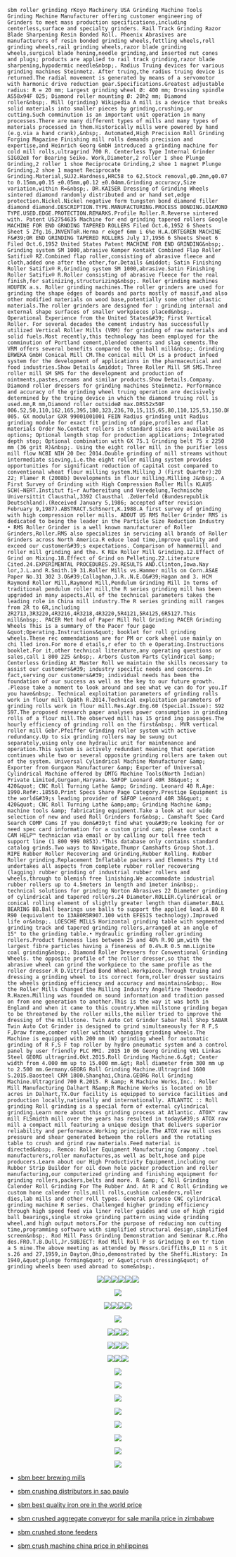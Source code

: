 
```
sbm roller grinding rKoyo Machinery USA Grinding Machine Tools Grinding Machine Manufacturer offering customer engineering of Grinders to meet mass production specifications,including centerless,surface and specialty grinders. Rail Track Grinding Razor Blade Sharpening Resin Bonded Roll. Phoenix Abrasives are manufacturers of resin bonded grinding wheels,fettling wheels,roll grinding wheels,rail grinding wheels,razor blade grinding wheels,surgical blade honing,needle grinding,and inserted nut cones and plugs; products are applied to rail track grinding,razor blade sharpening,hypodermic needle&nbsp;. Radius Truing devices for various grinding machines Steinmetz. After truing,the radius truing device is returned.The radial movement is generated by means of a servomotor with harmonic drive reduction gear.Specifications.Greatest adjustable radius: R = 20 mm; Largest grinding wheel Ø: 400 mm; Dressing spindle AS58x94F 025; Diamond roller mounting Ø: 20h2 mm; Diamond roller&nbsp;. Mill (grinding) Wikipedia A mill is a device that breaks solid materials into smaller pieces by grinding,crushing,or cutting.Such comminution is an important unit operation in many processes.There are many different types of mills and many types of materials processed in them.Historically mills were powered by hand (e.g.via a hand crank),&nbsp;. Automated,High Precision Roll Grinding Forging Magazine Finishing mill rolls demands precision and expertise,and Heinrich Georg GmbH introduced a grinding machine for cold mill rolls,ultragrind 700 R. Centerless Type Internal Grinder SIG02αⅡ for Bearing Seiko. Work,Diameter,2 roller 1 shoe Plunge Grinding,2 roller 1 shoe Reciprocate Grinding,2 shoe 1 magnet Plunge Grinding,2 shoe 1 magnet Reciprocate Grinding.Material,SUJ2.Hardness,HRC58 to 62.Stock removal,φ0.2mm,φ0.07 to 0.15mm,φ0.15 ±0.05mm,φ0.12 ±0.04mm.Grinding accuracy,Size variation,within R=&nbsp;. DR.KAISER Dressing of Grinding Wheels sintered diamond randomly distributed and or hand set,edge protection.Nickel.Nickel negative form tungsten bond diamond filler diamond diamond.DESCRIPTION.TYPE.MANUFACTURING.PROCESS BONDING.DIAMOND TYPE.USED.EDGE.PROTECTION.REMARKS.Profile Roller.R.Reverse sintered with. Patent US2754635 Machine for end grinding tapered rollers Google MACHINE FOR END GRNDING TAPERED ROLLERS Filed Oct.6,1952 6 Sheets Sheet 5 Zfg.16,JNVENToR.Herma r ekgef 6mm i 6%e H.A.ORTEGREN MACHINE F&#39;OR END GRINDING TAPERED ROLLERS July 17,1956 6 Sheets Sheet 6 Filed Oct.6,1952 United States Patent MACHINE FOR END GRINDING&nbsp;. Grinding system SM 1000,abrasive Kemper Kontakt Combined Flap Roller Satifix® RZ.Combined flap roller,consisting of abrasive fleece and cloth,added one after the other,for.Details &middot; Satin Finishing Roller Satifix® R,Grinding system SM 1000,abrasive.Satin Finishing Roller Satifix® R.Roller consisting of abrasive fleece for the real finish,for satinizing,structurizing&nbsp;. Roller grinding machines HOUFEK a.s. Roller grinding machines.The roller grinders are used for grinding the shape edges of boards and parts mostly of massif,and also other modified materials on wood base,potentially some other plastic materials.The roller grinders are designed for : grinding internal and external shape surfaces of smaller workpieces placed&nbsp;. Operational Experience from the United States&#39; First Vertical Roller. For several decades the cement industry has successfully utilized Vertical Roller Mills (VRM) for grinding of raw materials and solid fuels.Most recently,this technology has been employed for the comminution of Portland cement,blended cements and slag cements.The VRM offers several benefits compared to the ball mill&nbsp;. Grinding ERWEKA GmbH Conical Mill CM.The conical mill CM is a product infeed system for the development of applications in the pharmaceutical and food industries.Show Details &middot; Three Roller Mill SM SMS.Three roller mill SM SMS for the development and production of ointments,pastes,creams and similar products.Show Details.Company. Diamond roller dressers for grinding machines Steinmetz. Performance and accuracy of the grinding wheel truing operation are decisively determined by the truing device in which the diamond truing roll is used.mm,R mm,Diamond roller outsideØ max.DRS52x50F 006.52,50,110,162,165,395,180,323,236,70,15,115,65,80,110,125,53,150.DRS52x100F 005. GX modular GXR 99001001001 FEIN Radius grinding unit Radius grinding module for exact fit grinding of pipe,profiles and flat materials Order No.Contact rollers in standard sizes are available as options; Optional length stop for production applications; Integrated depth stop; Optional combination with GX 75.1 Grinding belt 75 x 2250 mm (36 grit R)&nbsp;. Using the eight roller mill in the purifier less mill flow NCBI NIH 20 Dec 2014.Double grinding of mill streams without intermediate sieving,i.e.the eight roller milling system provides opportunities for significant reduction of capital cost compared to conventional wheat flour milling system.Milling J (First Quarter):20 22; Flamer R (2008b) Developments in flour milling.Milling J&nbsp;. A First Survey of Grinding with High Compression Roller Mills KLAUS SCH(~NERT.Institut fi~r Aufbereitung und Veredelung,Technische Universittit Clausthal,3392 Clausthal .ZeUerfeld (Bundesrepublik Deutschland).(Received January 5,1986; accepted after revision February 9,1987).ABSTRACT.SchSnert,K.1988.A first survey of grinding with high compression roller mills. ABOUT US RMS Roller Grinder RMS is dedicated to being the leader in the Particle Size Reduction Industry • RMS Roller Grinder is a well known manufacturer of Roller Grinders,Roller.RMS also specializes in servicing all brands of Roller Grinders across North America.R educe lead time,improve quality and exceed our customer&#39;s expectations. Comparison of hammermill and roller mill grinding and the. K REx Roller Mill Grinding.12.Effect of Grind on Mixing.18.Effect of Grind on Pelleting.22.Literature Cited.24.EXPERIMENTAL PROCEDURES.29.RESULTS AND.Clinton,Iowa.Nay lor,J.L.and R.Smith.19 31.Roller Mills vs.Hammer mills on Corn.ASAE Paper No.31 302 3.O&#39;Callaghan,J.R..N.E.O&#39;Hagan and 3. HCM Raymond Roller Mill,Raymond Mill,Pendulum Grinding Mill In terms of traditional pendulum roller mill,the R series grinding mill has been upgraded in many aspects.All of the technical parameters takes the leading role in China mill industry.The R series grinding mill ranges from 2R to 6R,including 2R2713,3R3220,4R3216,4R3218,4R3220,5R4121,5R4125,6R5127.This mill&nbsp;. PACER Met hod of Paper Mill Roll Grinding PACER Grinding Wheels This is a summary of the Pacer four page &quot;Operating.Instructions&quot; booklet for roll grinding wheels.These rec ommendations are for PM or cork wheel use mainly on chi lled iron.For more d etails,r efer to th e Operating.Instructions booklet.For it,other technical literature,any operating questions or sales,call 1 800 225 &nbsp;. Arbors Custom Parts Cylindrical &amp; Centerless Grinding At Master Roll we maintain the skills necessary to assist our customers&#39; industry specific needs and concerns.In fact,serving our customers&#39; individual needs has been the foundation of our success as well as the key to our future growth.​.Please take a moment to look around and see what we can do for you.If you have&nbsp;. Technical exploitation parameters of grinding rolls work in flour mill Opáth R.2014.Technical exploitation parameters of grinding rolls work in flour mill.Res.Agr.Eng.60 (Special.Issue): S92 S97.The proposed research paper analyses power consumption in grinding rolls of a flour mill.The observed mill has 15 grind ing passages.The hourly efficiency of grinding roll on the first&nbsp;. MVR vertical roller mill Gebr.Pfeiffer Grinding roller system with active redundancy.Up to six grinding rollers may be swung out separately,using only one hydraulic unit for maintenance and operation.This system is actively redundant meaning that operation continues while two or several opposite grinding rollers are taken out of the system. Universal Cylindrical Machine Manufacturer &amp; Exporter from Gurgaon Manufacturer &amp; Exporter of Universal Cylindrical Machine offered by DMTG Machine Tools(North Indian) Private Limited,Gurgaon,Haryana. SAFOP Leonard 40R 38&quot; x 420&quot; CNC Roll Turning Lathe &amp; Grinding. Leonard 40 R.Age: 1990.Ref#:.18550.Print Specs Share Page Category.Prestige Equipment is the world&#39;s leading provider of SAFOP Leonard 40R 38&quot; x 420&quot; CNC Roll Turning Lathe &amp;amp; Grinding Machine &amp; machine tools &amp; fabricating equipment.Take a look at our wide selection of new and used Roll Grinders for&nbsp;. Camshaft Spec Card Search COMP Cams If you don&#39;t find what you&#39;re looking for or need spec card information for a custom grind cam; please contact a CAM HELP™ technician via email or by calling our toll free tech support line (1 800 999 0853).*This database only contains standard catalog grinds.Two ways to Navigate,Thumpr Camshafts Group Shot.1. RIPE Rubber Roller Recovering and Grinding,Rubber Rolling. Rubber Roller grinding.Replacement Inflatable packers and Elements Pty Ltd undertakes all aspects from complete rubber roller recovering (lagging) rubber grinding of industrial rubber rollers and wheels,through to blemish free linishing.We accommodate industrial rubber rollers up to 4.5meters in length and 1meter in&nbsp;. technical solutions for grinding Norton Abrasives 22 Diameter grinding of cylindrical and tapered rollers.24 Diameter.ROLLER.Cylindrical or conical rolling element of slightly greater length than diameter.BALL BEARING BB.Ball bearings use balls to support the applied load.A 80 R R90 (equivalent to 13A80R5R907.100 with EFESIS technology).Improved life or&nbsp;. LOESCHE MILLS Horizontal grinding table with segmented grinding track and tapered grinding rollers,arranged at an angle of 15° to the grinding table.• Hydraulic grinding roller.grinding rollers.Product fineness lies between 25 and 40% R.90 µm,with the largest fibre particles having a fineness of 0.4%.R 0.5 mm.Lignite coal grinding&nbsp;. Diamond Roller Dressers for Conventional Grinding Wheels. the opposite profile of the roller dresser,so that the abrasive wheel can grind the workpiece to the same profile as the roller dresser.R D.Vitrified Bond Wheel.Workpiece.Through truing and dressing a grinding wheel to its correct form,roller dresser sustains the wheels grinding efficiency and accuracy and maintains&nbsp;. How the Roller Mills Changed the Milling Industry Angelfire Theodore R.Hazen.Milling was founded on sound information and tradition passed on from one generation to another.This is the way it was both in England and when it came to this country.When millstone grinding began to be threatened by the roller mills,the miller tried to improve the dressing of the millstone. Twin Auto Cot Grinder Sabar Roll Shop SABAR Twin Auto Cot Grinder is designed to grind simultaneously for R F,S F,Draw frame,comber roller without changing grinding wheels.The Machine is equipped with 200 mm (W) grinding wheel for automatic grinding of R F,S F top roller by hydro pneumatic system and a control panel by user friendly PLC MMI. 2015 10 06 Georg Grinding V01 Linkas Steel GEORG ultragrind.Okt.2015.Roll Grinding Machine.6.&gt; Center width from 4.000 mm up to 15.000 mm.&gt; Roll diameter from 300 mm up to 2.500 mm.Germany.GEORG Roll Grinding Machine.Ultragrind 1600 S.2015.Baosteel CRM 1800.Shanghai,China.GEORG Roll Grinding Machine.Ultragrind 700 R.2015. R &amp; R Machine Works,Inc.: Roller Mill Manufacturing Dalhart R&amp;R Machine Works is located on 10 acres in Dalhart,TX.Our facility is equipped to service facilities and production locally,nationally and internationally. ATLANTIC :: Roll grinding Roll grinding is a special form of external cylindrical grinding.Learn more about this grinding process at Atlantic. ATOX™ raw mill FLSmidth mill over the years has resulted in today&#39;s ATOX raw mill a compact mill featuring a unique design that delivers superior reliability and performance.Working principle.The ATOX raw mill uses pressure and shear generated between the rollers and the rotating table to crush and grind raw materials.Feed material is directed&nbsp;. Remco: Roller Equipment Manufacturing Company .tool manufacturers,roller manufactures,as well as belt,hose and pipe producers.Learn about our High Productivity Equipment,including our Rubber Strip Builder for oil down hole packer production and roller manufacturing,our computerized grinding and finishing equipment for grinding rollers,packers,belts and more. R &amp; C Roll Grinding Calender Roll Grinding For The Rubber And. At R and C Roll Grinding we custom hone calender rolls,mill rolls,cushion calenders,roller dies,lab mills and other roll types. General purpose CNC cylindrical grinding machine R series. Challenged higher grinding efficiency through high speed feed via liner roller guides and use of high rigid ball bearings,single stroke grinding pattern using wide grinding wheel,and high output motors.For the purpose of reducing non cutting time,programming software with simplified structural design,simplified screen&nbsp;. Rod Mill Pass Grinding Demonstration and Seminar R.c.Rho des.FRO.T.B.Dull,Jr.SUBJECT: Rod Mill Roll P ss Gr1nding D on tr tion a S mine.The above meeting as attended by Messrs.Griffiths,D 11 n S it s.26 and 27,1959,in Dayton,Ohio,demonstrated by the Sheffi.History: In 1940,&quot;plunge forming&quot; or &quot;crush dressing&quot; of grinding wheels been used abroad to some&nbsp;. 
```

<div align="center">
  
<a rel="nofollow" href="https://m.shibang-china.com?f=github&k=sbm+roller+grinding+r"><img src="https://static.shibang-china.com/en/l.png"></a><img src="https://static.shibang-china.com/en/hw.png"><a rel="nofollow" href="https://m.shibang-china.com/product/?f=github&k=sbm+roller+grinding+r"><img src="https://static.shibang-china.com/en/p.png"></a><a rel="nofollow" href="https://m.shibang-china.com/cases/?f=github&k=sbm+roller+grinding+r"><img src="https://static.shibang-china.com/en/c.png"></a><a rel="nofollow" href="https://m.shibang-china.com/news/?f=github&k=sbm+roller+grinding+r"><img src="https://static.shibang-china.com/en/n.png"></a><a rel="nofollow" href="https://m.shibang-china.com?f=github&k=sbm+roller+grinding+r"><img src="https://static.shibang-china.com/en/m.png"></a>

<a rel="nofollow" href="https://m.shibang-china.com/product/?f=github&k=sbm+roller+grinding+r"><img src="https://static.shibang-china.com/en/b.jpg"></a>
  
<a rel="nofollow" href="https://m.shibang-china.com/solution-aggregate.html?f=github&k=sbm+roller+grinding+r"><img src="https://static.shibang-china.com/en/a.jpg"></a><a rel="nofollow" href="https://m.shibang-china.com/solution-mine.html?f=github&k=sbm+roller+grinding+r"><img src="https://static.shibang-china.com/en/m.jpg"></a><a rel="nofollow" href="https://m.shibang-china.com/solution-mill.html?f=github&k=sbm+roller+grinding+r"><img src="https://static.shibang-china.com/en/g.jpg"></a><a rel="nofollow" href="https://m.shibang-china.com/solution-epc.html?f=github&k=sbm+roller+grinding+r"><img src="https://static.shibang-china.com/en/e.jpg"></a>

<a rel="nofollow" href="https://m.shibang-china.com/product/?f=github&k=sbm+roller+grinding+r"><img src="https://static.shibang-china.com/en/a-p.png"></a>

<a rel="nofollow" href="https://m.shibang-china.com/product/crusher/c6x.html?f=github&k=sbm+roller+grinding+r"><img src="https://static.shibang-china.com/en/j.jpg"></a><a rel="nofollow" href="https://m.shibang-china.com/product/crusher/ci5x.html?f=github&k=sbm+roller+grinding+r"><img src="https://static.shibang-china.com/en/i.jpg"></a><a rel="nofollow" href="https://m.shibang-china.com/product/crusher/hst.html?f=github&k=sbm+roller+grinding+r"><img src="https://static.shibang-china.com/en/c.jpg"></a>

<a rel="nofollow" href="https://m.shibang-china.com/product/mill/mtw.html?f=github&k=sbm+roller+grinding+r"><img src="https://static.shibang-china.com/en/mtw.jpg"></a><a rel="nofollow" href="https://m.shibang-china.com/product/mill/scm.html?f=github&k=sbm+roller+grinding+r"><img src="https://static.shibang-china.com/en/scm.jpg"></a><a rel="nofollow" href="https://m.shibang-china.com/product/mill/lm.html?f=github&k=sbm+roller+grinding+r"><img src="https://static.shibang-china.com/en/lm.jpg"></a>

<a rel="nofollow" href="https://m.shibang-china.com/product/sand/vsi6x.html?f=github&k=sbm+roller+grinding+r"><img src="https://static.shibang-china.com/en/6x.jpg"></a><a rel="nofollow" href="https://m.shibang-china.com/product/sand/vu.html?f=github&k=sbm+roller+grinding+r"><img src="https://static.shibang-china.com/en/vu.jpg"></a><a rel="nofollow" href="https://m.shibang-china.com/product/mobile/klun.html?f=github&k=sbm+roller+grinding+r"><img src="https://static.shibang-china.com/en/k.jpg"></a>

<a rel="nofollow" href="https://m.shibang-china.com/cases/?f=github&k=sbm+roller+grinding+r"><img src="https://static.shibang-china.com/en/case.png"></a>

<a rel="nofollow" href="https://m.shibang-china.com/cases/aggregate/202.html?f=github&k=sbm+roller+grinding+r"><img src="https://static.shibang-china.com/en/c-1.jpg"></a>

<a rel="nofollow" href="https://m.shibang-china.com/cases/aggregate/203.html?f=github&k=sbm+roller+grinding+r"><img src="https://static.shibang-china.com/en/c-2.jpg"></a>

<a rel="nofollow" href="https://m.shibang-china.com/cases/mill/123.html?f=github&k=sbm+roller+grinding+r"><img src="https://static.shibang-china.com/en/c-3.jpg"></a>

<a rel="nofollow" href="https://m.shibang-china.com/contact_us.html?f=github&k=sbm+roller+grinding+r"><img src="https://static.shibang-china.com/en/contact.png"></a>

<a rel="nofollow" href="https://swt.shibang-china.com/?f=github&k=sbm+roller+grinding+r"><img src="https://static.shibang-china.com/en/chat.png"></a>

<a rel="nofollow" href="https://whatsapp.shibangsoft.com/WhatsApp.php?f=github&k=sbm+roller+grinding+r"><img src="https://static.shibang-china.com/en/whatsapp.png"></a>

<a rel="nofollow" href="https://m.shibang-china.com/?f=github&k=sbm+roller+grinding+r"><img src="https://static.shibang-china.com/en/website.png"></a>

</div>


* [sbm beer brewing mills](sbm%20beer%20brewing%20mills.md)

* [sbm crushing distributors in sao paulo](sbm%20crushing%20distributors%20in%20sao%20paulo.md)

* [sbm best quality iron ore in the world price](sbm%20best%20quality%20iron%20ore%20in%20the%20world%20price.md)

* [sbm crushed aggregate conveyor for sale manila price in zimbabwe](sbm%20crushed%20aggregate%20conveyor%20for%20sale%20manila%20price%20in%20zimbabwe.md)

* [sbm crushed stone feeders](sbm%20crushed%20stone%20feeders.md)

* [sbm crush machine china price in philippines](sbm%20crush%20machine%20china%20price%20in%20philippines.md)